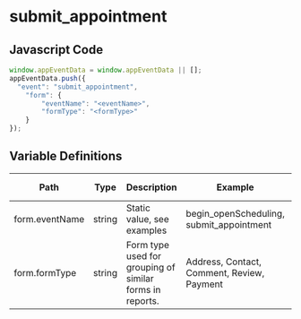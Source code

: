 # submit_appointment

### 

## Javascript Code
```js
window.appEventData = window.appEventData || [];
appEventData.push({
  "event": "submit_appointment",
    "form": {
        "eventName": "<eventName>",
        "formType": "<formType>"
    }
});
```

## Variable Definitions

|Path|Type|Description|Example|Pattern|Min Length|Max Length|Minimum|Maximum|Multiple Of|
| --- | --- | --- | --- | --- | --- | --- | --- | --- | --- |
|form.eventName|string|Static value, see examples|begin\_openScheduling, submit\_appointment|||||||
|form.formType|string|Form type used for grouping of similar forms in reports.  |Address, Contact, Comment, Review, Payment|||||||




